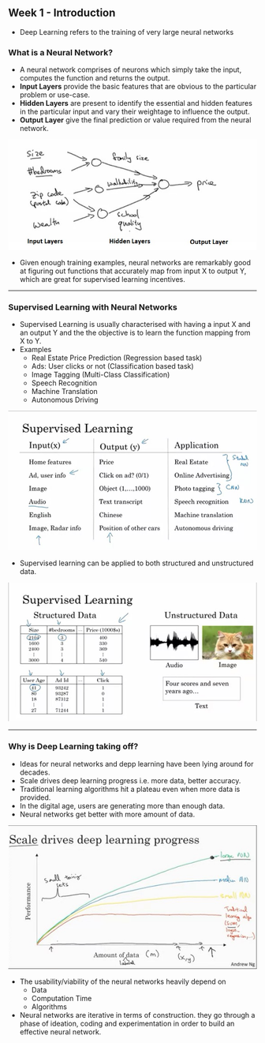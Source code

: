 ## Week 1 - Introduction

- Deep Learning refers to the training of very large neural networks

### What is a Neural Network?

- A neural network comprises of neurons which simply take the input, computes the function and returns the output.
- **Input Layers** provide the basic features that are obvious to the particular problem or use-case.
- **Hidden Layers** are present to identify the essential and hidden features in the particular input and vary their weightage to influence the output.
- **Output Layer** give the final prediction or value required from the neural network.

![Simple Neural Network](./images/simpleNN.jpg)

- Given enough training examples, neural networks are remarkably good at figuring out functions that accurately map from input X to output Y, which are great for supervised learning incentives.

---

### Supervised Learning with Neural Networks

- Supervised Learning is usually characterised with having a input X and an output Y and the the objective is to learn the function mapping from X to Y.
- Examples
  - Real Estate Price Prediction (Regression based task)
  - Ads: User clicks or not (Classification based task)
  - Image Tagging (Multi-Class Classification)
  - Speech Recognition
  - Machine Translation
  - Autonomous Driving

![Supervised](./images/supervised.jpg)

- Supervised learning can be applied to both structured and unstructured data.

![Struct](./images/struct.jpg)

---

### Why is Deep Learning taking off?

- Ideas for neural networks and depp learning have been lying around for decades.
- Scale drives deep learning progress i.e. more data, better accuracy.
- Traditional learning algorithms hit a plateau even when more data is provided.
- In the digital age, users are generating more than enough data.
- Neural networks get better with more amount of data.

![Scaling](images/scale.jpg)

- The usability/viability of the neural networks heavily depend on
  - Data
  - Computation Time
  - Algorithms
- Neural networks are iterative in terms of construction. they go through a phase of ideation, coding and experimentation in order to build an effective neural network.
